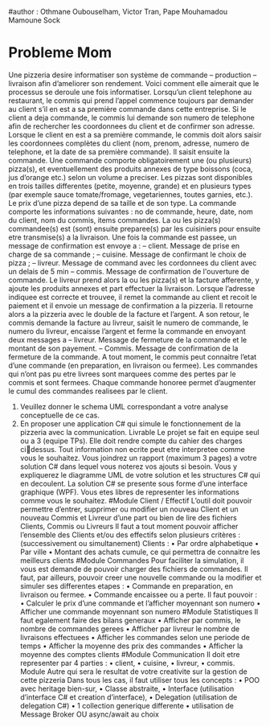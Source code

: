 #author : Othmane Oubouselham, Victor Tran, Pape Mouhamadou Mamoune Sock
# Probleme Mom 
Une pizzeria desire informatiser son système de commande – production – livraison afin d’ameliorer son 
rendement. Voici comment elle aimerait que le processus se deroule une fois informatiser. 
Lorsqu’un client telephone au restaurant, le commis qui prend l’appel commence toujours par demander au 
client s’il en est a sa première commande dans cette entreprise. Si le client a deja commande, le commis lui 
demande son numero de telephone afin de rechercher les coordonnees du client et de confirmer son 
adresse. Lorsque le client en est a sa première commande, le commis doit alors saisir les coordonnees 
complètes du client (nom, prenom, adresse, numero de telephone, et la date de sa première commande). Il 
saisit ensuite la commande. 
Une commande comporte obligatoirement une (ou plusieurs) pizza(s), et eventuellement des produits 
annexes de type boissons (coca, jus d’orange etc.) selon un volume a preciser. Les pizzas sont disponibles 
en trois tailles differentes (petite, moyenne, grande) et en plusieurs types (par exemple sauce 
tomate/fromage, vegetariennes, toutes garnies, etc.). Le prix d’une pizza depend de sa taille et de son type. 
La commande comporte les informations suivantes : no de commande, heure, date, nom du client, nom du 
commis, items commandes. La ou les pizza(s) commandee(s) est (sont) ensuite preparee(s) par les 
cuisiniers pour ensuite etre transmise(s) a la livraison. 
Une fois la commande est passee, un message de confirmation est envoye a :
– client. Message de prise en charge de sa commande ;
– cuisine. Message de confirmant le choix de pizza ;
– livreur. Message de command avec les cordonnees du client avec un delais de 5 min 
– commis. Message de confirmation de l'ouverture de commande.
Le livreur prend alors la ou les pizza(s) et la facture afferente, y ajoute les produits annexes et part effectuer 
la livraison. Lorsque l’adresse indiquee est correcte et trouvee, il remet la commande au client et recoit le 
paiement et il envoie un message de confirmation a la pizzeria. Il retourne alors a la pizzeria avec le double 
de la facture et l’argent. 
A son retour, le commis demande la facture au livreur, saisit le numero de commande, le numero du livreur, 
encaisse l’argent et ferme la commande en envoyant deux messages a 
– livreur. Message de fermeture de la commande et le montant de son payement.
– Commis. Message de confirmation de la fermeture de la commande. 
A tout moment, le commis peut connaitre l’etat d’une commande (en preparation, en livraison ou fermee). 
Les commandes qui n’ont pas pu etre livrees sont marquees comme des pertes par le commis et sont 
fermees. Chaque commande honoree permet d’augmenter le cumul des commandes realisees par le client. 
1. Veuillez donner le schema UML correspondant a votre analyse conceptuelle de ce cas. 
2. En proposer une application C# qui simule le fonctionnement de la pizzeria avec la communication. 
Livrable 
Le projet se fait en equipe seul ou a 3 (equipe TPs). Elle doit rendre compte du cahier des charges cidessus. Tout information non ecrite peut etre interpretee comme vous le souhaitez. 
Vous joindrez un rapport (maximum 3 pages) a votre solution C# dans lequel vous noterez vos ajouts si 
besoin. Vous y expliquerez le diagramme UML de votre solution et les structures C# qui en decoulent. 
La solution C# se presente sous forme d’une interface graphique (WPF). Vous etes libres de representer les 
informations comme vous le souhaitez. 
#Module Client / Effectif 
L’outil doit pouvoir permettre d’entrer, supprimer ou modifier un nouveau Client et un nouveau Commis et 
Livreur d’une part ou bien de lire des fichiers Clients, Commis ou Livreurs 
Il faut a tout moment pouvoir afficher l’ensemble des Clients et/ou des effectifs selon plusieurs critères : 
(successivement ou simultanement) Clients : 
• Par ordre alphabetique 
• Par ville 
• Montant des achats cumule, ce qui permettra de connaitre les meilleurs clients 
#Module Commandes 
Pour faciliter la simulation, il vous est demande de pouvoir charger des fichiers de commandes. 
Il faut, par ailleurs, pouvoir creer une nouvelle commande ou la modifier et simuler ses differentes etapes : 
• Commande en preparation, en livraison ou fermee. 
• Commande encaissee ou a perte. Il faut pouvoir : 
• Calculer le prix d’une commande et l’afficher moyennant son numero 
• Afficher une commande moyennant son numero 
#Module Statistiques 
Il faut egalement faire des bilans generaux 
• Afficher par commis, le nombre de commandes gerees 
• Afficher par livreur le nombre de livraisons effectuees 
• Afficher les commandes selon une periode de temps 
• Afficher la moyenne des prix des commandes 
• Afficher la moyenne des comptes clients 
#Module Communication 
Il doit etre representer par 4 parties :
• client,
• cuisine,
• livreur,
• commis.
Module Autre qui sera le resultat de votre creativite sur la gestion de cette pizzeria 
Dans tous les cas, il faut utiliser tous les concepts :
• POO avec heritage bien-sur, 
• Classe abstraite, 
• Interface (utilisation d’interface C# et creation d’interface), 
• Delegation (utilisation de delegation C#) 
• 1 collection generique differente
• utilisation de Message Broker OU async/await au choix
